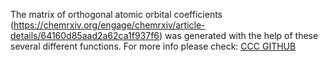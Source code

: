 The matrix of orthogonal atomic orbital coefficients (https://chemrxiv.org/engage/chemrxiv/article-details/64160d85aad2a62ca1f937f6) was generated with the help of these several different functions.
For more info please check: 
[CCC GITHUB](https://github.com/hits-ccc/MAOC)
